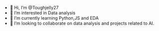 - 👋 Hi, I’m @Toughjelly27
- 👀 I’m interested in Data analysis
- 🌱 I’m currently learning Python,JS and EDA
- 💞️ I’m looking to collaborate on data analysis and projects related to AI.


<!---
Toughjelly27/Toughjelly27 is a ✨ special ✨ repository because its `README.md` (this file) appears on your GitHub profile.
You can click the Preview link to take a look at your changes.
--->

